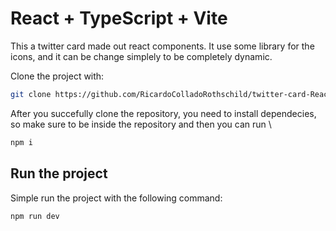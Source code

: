 # React + TypeScript + Vite

This a twitter card made out react components. It use some library for the icons, and it can be change simplely to be 
completely dynamic. 

Clone the project with:

```bash
git clone https://github.com/RicardoColladoRothschild/twitter-card-React.git
```

After you succefully clone the repository, you need to install dependecies, so make sure to be inside the repository
and then you can run \

```bash
npm i
```

## Run the project

Simple run the project with the following command:

```bash
npm run dev
```